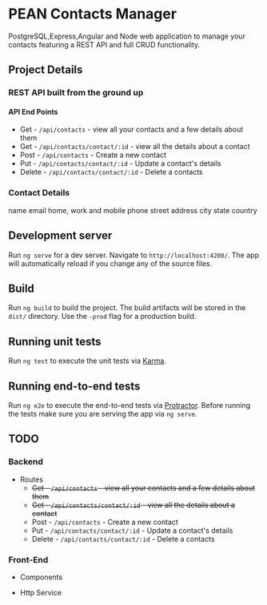 # PEAN Contacts Manager

PostgreSQL,Express,Angular and Node web application to manage your contacts featuring a REST API and full CRUD functionality.

## Project Details

### REST API built from the ground up

#### API End Points

* Get - `/api/contacts` - view all your contacts and a few details about them
* Get - `/api/contacts/contact/:id` - view all the details about a contact 
* Post - `/api/contacts` - Create a new contact
* Put - `/api/contacts/contact/:id` - Update a contact's details
* Delete - `/api/contacts/contact/:id` - Delete a contacts

### Contact Details

name
email
home, work and mobile phone
street address
city
state
country

## Development server

Run `ng serve` for a dev server. Navigate to `http://localhost:4200/`. The app will automatically reload if you change any of the source files.

## Build

Run `ng build` to build the project. The build artifacts will be stored in the `dist/` directory. Use the `-prod` flag for a production build.

## Running unit tests

Run `ng test` to execute the unit tests via [Karma](https://karma-runner.github.io).

## Running end-to-end tests

Run `ng e2e` to execute the end-to-end tests via [Protractor](http://www.protractortest.org/).
Before running the tests make sure you are serving the app via `ng serve`.

## TODO

### Backend

* Routes
  - ~~Get - `/api/contacts` - view all your contacts and a few details about them~~
  - ~~Get - `/api/contacts/contact/:id` - view all the details about a contact~~ 
  - Post - `/api/contacts` - Create a new contact
  - Put - `/api/contacts/contact/:id` - Update a contact's details
  - Delete - `/api/contacts/contact/:id` - Delete a contacts

### Front-End

* Components 

* Http Service


